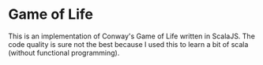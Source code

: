 # Game of Life
This is an implementation of Conway's Game of Life written in ScalaJS.
The code quality is sure not the best because I used this to learn a
bit of scala (without functional programming).
